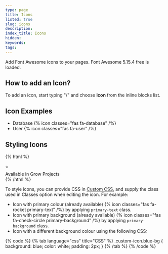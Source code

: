 ```yaml
---
type: page
title: Icons
listed: true
slug: icons
description: 
index_title: Icons
hidden: 
keywords: 
tags: 
---
```



Add Font Awesome icons to your pages. Font Awesome 5.15.4 free is loaded.

## How to add an Icon?

To add an icon, start typing "/" and choose **Icon** from the inline blocks list.

## Icon Examples

- Database {% icon classes="fas fa-database" /%}
- User {% icon classes="fas fa-user" /%}

## Styling Icons


{% html %}
<div class="grow-border text-left">
<div class="grow-star">⭐</div>
    Available in Grow Projects
</div>
{% /html %}


To style icons, you can provide CSS in [Custom CSS](/support-center/custom-css), and supply the class used in Classes option when editing the icon. For example:

- Icon with primary colour (already available) {% icon classes="fas fa-rocket primary-text" /%} by applying `primary-text` class.
- Icon with primary background (already available) {% icon classes="fas fa-check-circle primary-background" /%} by applying `primary-background` class.
- Icon with a different background colour using the following CSS:


{% code %}
{% tab language="css" title="CSS" %}
.custom-icon.blue-bg {
  background: blue;
  color: white;
  padding: 2px;
}
{% /tab %}
{% /code %}


